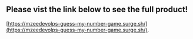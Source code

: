 ## Please vist the link below to see the full product!

[https://mzeedevolps-guess-my-number-game.surge.sh/](https://mzeedevolps-guess-my-number-game.surge.sh/).
